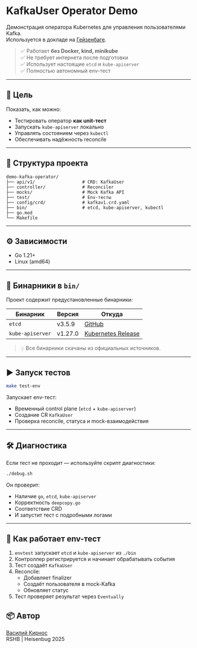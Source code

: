 # KafkaUser Operator Demo

Демонстрация оператора Kubernetes для управления пользователями Kafka.  
Используется в докладе на [Гейзенбаге](https://heisenbug.ru).

> ✅ Работает **без Docker, kind, minikube**  
> ✅ Не требует интернета после подготовки  
> ✅ Использует настоящие `etcd` и `kube-apiserver`  
> ✅ Полностью автономный env-тест

---

## 🎯 Цель

Показать, как можно:
- Тестировать оператор **как unit-тест**
- Запускать `kube-apiserver` локально
- Управлять состоянием через `kubectl`
- Обеспечивать надёжность reconcile

---

## 🧩 Структура проекта

```
demo-kafka-operator/
├── api/v1/                  # CRD: KafkaUser
├── controller/              # Reconciler
├── mocks/                   # Mock Kafka API
├── test/                    # Env-тесты
├── config/crd/              # kafkav1.crd.yaml
├── bin/                     # etcd, kube-apiserver, kubectl
├── go.mod
└── Makefile
```

---

## ⚙️ Зависимости

- Go 1.21+
- Linux (amd64)

---

## 🔽 Бинарники в `bin/`

Проект содержит предустановленные бинарники:

| Бинарник | Версия | Откуда |
|--------|-------|--------|
| `etcd` | v3.5.9 | [GitHub](https://github.com/etcd-io/etcd/releases/tag/v3.5.9) |
| `kube-apiserver` | v1.27.0 | [Kubernetes Release](https://dl.k8s.io/v1.27.0/bin/linux/amd64/kube-apiserver) |

> 💡 Все бинарники скачаны из официальных источников.

---

## ▶️ Запуск тестов

```bash
make test-env
```

Запускает env-тест:
- Временный control plane (`etcd` + `kube-apiserver`)
- Создание CR `KafkaUser`
- Проверка reconcile, статуса и mock-взаимодействия

---

## 🛠️ Диагностика

Если тест не проходит — используйте скрипт диагностики:

```bash
./debug.sh
```

Он проверит:
- Наличие `go`, `etcd`, `kube-apiserver`
- Корректность `deepcopy.go`
- Соответствие CRD
- И запустит тест с подробными логами

---

## 🧪 Как работает env-тест

1. `envtest` запускает `etcd` и `kube-apiserver` из `./bin`
2. Контроллер регистрируется и начинает обрабатывать события
3. Тест создаёт `KafkaUser`
4. Reconcile:
   - Добавляет finalizer
   - Создаёт пользователя в mock-Kafka
   - Обновляет статус
5. Тест проверяет результат через `Eventually`


## 📦 Автор

[Василий Кирнос](https://t.me/crafter76)  
RSHB | Heisenbug 2025